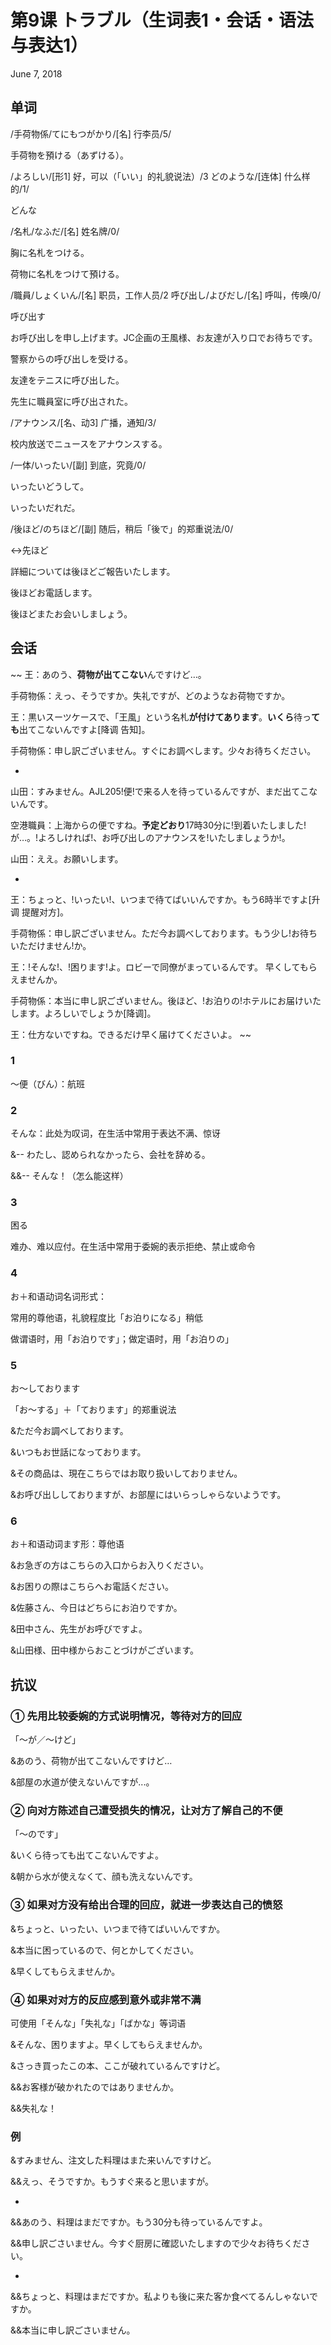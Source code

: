 # 第9课 トラブル（生词表1・会话・语法与表达1）
June 7, 2018

## 单词
/手荷物係/てにもつがかり/[名] 行李员/5/

手荷物を預ける（あずける）。

/よろしい/[形1] 好，可以（「いい」的礼貌说法）/3
どのような/[连体] 什么样的/1/

どんな

/名札/なふだ/[名] 姓名牌/0/

胸に名札をつける。

荷物に名札をつけて預ける。

/職員/しょくいん/[名] 职员，工作人员/2
呼び出し/よびだし/[名] 呼叫，传唤/0/

呼び出す

お呼び出しを申し上げます。JC企画の王風様、お友達が入り口でお待ちです。

警察からの呼び出しを受ける。

友達をテニスに呼び出した。

先生に職員室に呼び出された。

/アナウンス/[名、动3] 广播，通知/3/

校内放送でニュースをアナウンスする。

/一体/いったい/[副] 到底，究竟/0/

いったいどうして。 

いったいだれだ。

/後ほど/のちほど/[副] 随后，稍后「後で」的郑重说法/0/

<->先ほど

詳細については後ほどご報告いたします。

後ほどお電話します。

後ほどまたお会いしましょう。

## 会话
~~
王：あのう、**荷物が出てこない**んですけど…。

手荷物係：えっ、そうですか。失礼ですが、どのようなお荷物ですか。

王：黒いスーツケースで、「王風」という名札**が付けてあります**。**いくら**待っ**ても**出てこないんですよ[降调 告知]。

手荷物係：申し訳ございません。すぐにお調べします。少々お待ちください。 

-

山田：すみません。AJL205!便!で来る人を待っているんですが、まだ出てこないんです。

空港職員：上海からの便ですね。**予定どおり**17時30分に!到着いたしました!が…。!よろしければ!、お呼び出しのアナウンスを!いたしましょうか!。

山田：ええ。お願いします。　

-

王：ちょっと、!いったい!、いつまで待てばいいんですか。もう6時半ですよ[升调 提醒对方]。

手荷物係：申し訳ございません。ただ今お調べしております。もう少し!お待ちいただけません!か。

王：!そんな!、!困ります!よ。ロビーで同僚がまっているんです。 早くしてもらえませんか。

手荷物係：本当に申し訳ございません。後ほど、!お泊りの!ホテルにお届けいたします。よろしいでしょうか[降调]。

王：仕方ないですね。できるだけ早く届けてくださいよ。 
~~

### 1
～便（びん）：航班

### 2
そんな：此处为叹词，在生活中常用于表达不满、惊讶

&-- わたし、認められなかったら、会社を辞める。

&&-- そんな！（怎么能这样）

### 3
困る

难办、难以应付。在生活中常用于委婉的表示拒绝、禁止或命令

### 4
お＋和语动词名词形式： 

常用的尊他语，礼貌程度比「お泊りになる」稍低

做谓语时，用「お泊りです」；做定语时，用「お泊りの」

### 5
お～しております

「お～する」＋「ております」的郑重说法

&ただ今お調べしております。

&いつもお世話になっております。

&その商品は、現在こちらではお取り扱いしておりません。

&お呼び出ししておりますが、お部屋にはいらっしゃらないようです。

### 6
お＋和语动词ます形：尊他语

&お急ぎの方はこちらの入口からお入りください。

&お困りの際はこちらへお電話ください。

&佐藤さん、今日はどちらにお泊りですか。

&田中さん、先生がお呼びですよ。

&山田様、田中様からおことづけがございます。

## 抗议
### ① 先用比较委婉的方式说明情况，等待对方的回应
「～が／～けど」

&あのう、荷物が出てこないんですけど…

&部屋の水道が使えないんですが...。

### ② 向对方陈述自己遭受损失的情况，让对方了解自己的不便
「～のです」

&いくら待っても出てこないんですよ。

&朝から水が使えなくて、顔も洗えないんです。

### ③ 如果对方没有给出合理的回应，就进一步表达自己的愤怒

&ちょっと、いったい、いつまで待てばいいんですか。

&本当に困っているので、何とかしてください。

&早くしてもらえませんか。

### ④ 如果对对方的反应感到意外或非常不满
可使用「そんな」「失礼な」「ばかな」等词语

&そんな、困りますよ。早くしてもらえませんか。

&さっき買ったこの本、ここが破れているんですけど。

&&お客様が破かれたのではありませんか。

&&失礼な！

### 例
&すみません、注文した料理はまた来いんですけど。

&&えっ、そうですか。もうすぐ来ると思いますが。

-

&&あのう、料理はまだですか。もう30分も待っているんですよ。

&&申し訳ごさいません。今すぐ厨房に確認いたしますので少々お待ちください。

-

&&ちょっと、料理はまだですか。私よりも後に来た客か食べてるんしゃないですか。

&&本当に申し訳ごさいません。
